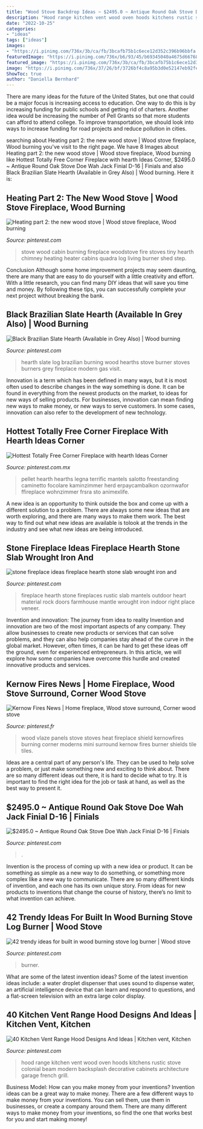 ```yaml
---
title: "Wood Stove Backdrop Ideas ~ $2495.0 ~ Antique Round Oak Stove Doe Wah Jack Finial D-16"
description: "Hood range kitchen vent wood oven hoods kitchens rustic stove colonial beam modern backsplash decorative cabinets architecture garage french grill"
date: "2022-10-25"
categories:
- "ideas"
tags: ["ideas"]
images:
- "https://i.pinimg.com/736x/3b/ca/fb/3bcafb75b1c6ece12d352c396b96bbfa.jpg"
featuredImage: "https://i.pinimg.com/736x/b6/93/45/b69345040a4675d6676881e5d056a8a0--modern-stoves-uk-news.jpg"
featured_image: "https://i.pinimg.com/736x/3b/ca/fb/3bcafb75b1c6ece12d352c396b96bbfa.jpg"
image: "https://i.pinimg.com/736x/37/26/bf/3726bf4c8a95b3d0e52147eb92fed604.jpg"
ShowToc: true
author: "Daniella Bernhard"
---
```



There are many ideas for the future of the United States, but one that could be a major focus is increasing access to education. One way to do this is by increasing funding for public schools and getting rid of charters. Another idea would be increasing the number of Pell Grants so that more students can afford to attend college. To improve transportation, we should look into ways to increase funding for road projects and reduce pollution in cities.

	

		
searching about Heating part 2: the new wood stove | Wood stove fireplace, Wood burning you've visit to the right page. We have 8 Images about Heating part 2: the new wood stove | Wood stove fireplace, Wood burning like Hottest Totally Free Corner Fireplace with hearth Ideas Corner, $2495.0 ~ Antique Round Oak Stove Doe Wah Jack Finial D-16 | Finials and also Black Brazilian Slate Hearth (Available in Grey Also) | Wood burning. Here it is:
		
    
## Heating Part 2: The New Wood Stove | Wood Stove Fireplace, Wood Burning

<img loading=lazy src="https://i.pinimg.com/736x/98/a6/22/98a6228582ee196e8c728a0e6ebb6197--tiny-stone-cabin-shop-heater.jpg" onerror="this.onerror=null;this.src='https://tse3.mm.bing.net/th?id=OIP.iKwB5dmo5HYBWfTH3zd6EAHaJ3&amp;pid=15.1';" alt="Heating part 2: the new wood stove | Wood stove fireplace, Wood burning">

_Source: pinterest.com_

>stove wood cabin burning fireplace woodstove fire stoves tiny hearth chimney heating heater cabins quadra log living burner shed step. 

	

Conclusion
Although some home improvement projects may seem daunting, there are many that are easy to do yourself with a little creativity and effort. With a little research, you can find many DIY ideas that will save you time and money. By following these tips, you can successfully complete your next project without breaking the bank.

    
## Black Brazilian Slate Hearth (Available In Grey Also) | Wood Burning

<img loading=lazy src="https://i.pinimg.com/736x/45/2f/b9/452fb9400d55b5687a099f0ead85c675--black-brazilian-slate-hearth.jpg" onerror="this.onerror=null;this.src='https://tse2.mm.bing.net/th?id=OIP.ARkRsmqg_wcbpYLzYcPwcQHaJ3&amp;pid=15.1';" alt="Black Brazilian Slate Hearth (Available in Grey Also) | Wood burning">

_Source: pinterest.com_

>hearth slate log brazilian burning wood hearths stove burner stoves burners grey fireplace modern gas visit. 

	

Innovation is a term which has been defined in many ways, but it is most often used to describe changes in the way something is done. It can be found in everything from the newest products on the market, to ideas for new ways of selling products. For businesses, innovation can mean finding new ways to make money, or new ways to serve customers. In some cases, innovation can also refer to the development of new technology.

    
## Hottest Totally Free Corner Fireplace With Hearth Ideas Corner

<img loading=lazy src="https://i.pinimg.com/736x/3b/ca/fb/3bcafb75b1c6ece12d352c396b96bbfa.jpg" onerror="this.onerror=null;this.src='https://tse2.mm.bing.net/th?id=OIP.33yTw5wmZQ82XmJWOPbSBAHaJ3&amp;pid=15.1';" alt="Hottest Totally Free Corner Fireplace with hearth Ideas Corner">

_Source: pinterest.com.mx_

>pellet hearth hearths legna terrific mantels salotto freestanding caminetto focolare kaminzimmer herd erpaycambalkon ozornwafor ffireplace wohnzimmer frsra sto animexlife. 

	

A new idea is an opportunity to think outside the box and come up with a different solution to a problem. There are always some new ideas that are worth exploring, and there are many ways to make them work. The best way to find out what new ideas are available is tolook at the trends in the industry and see what new ideas are being introduced.

    
## Stone Fireplace Ideas Fireplace Hearth Stone Slab Wrought Iron And

<img loading=lazy src="https://i.pinimg.com/736x/2e/6e/38/2e6e38f24c303fd66ec4cdaed89d724d--fireplace-hearth-stone-fireplace-doors.jpg" onerror="this.onerror=null;this.src='https://tse1.mm.bing.net/th?id=OIP.OCAQrTvNAUn3qlE_YlJZ3wHaLH&amp;pid=15.1';" alt="stone fireplace ideas fireplace hearth stone slab wrought iron and">

_Source: pinterest.com_

>fireplace hearth stone fireplaces rustic slab mantels outdoor heart material rock doors farmhouse mantle wrought iron indoor right place veneer. 

	

Invention and innovation: The journey from idea to reality
Invention and innovation are two of the most important aspects of any company. They allow businesses to create new products or services that can solve problems, and they can also help companies stay ahead of the curve in the global market. However, often times, it can be hard to get these ideas off the ground, even for experienced entrepreneurs. In this article, we will explore how some companies have overcome this hurdle and created innovative products and services.

    
## Kernow Fires News | Home Fireplace, Wood Stove Surround, Corner Wood Stove

<img loading=lazy src="https://i.pinimg.com/736x/b6/93/45/b69345040a4675d6676881e5d056a8a0--modern-stoves-uk-news.jpg" onerror="this.onerror=null;this.src='https://tse2.mm.bing.net/th?id=OIP.deBvqeugxVsmJJ6wn6281gHaLj&amp;pid=15.1';" alt="Kernow Fires News | Home fireplace, Wood stove surround, Corner wood stove">

_Source: pinterest.fr_

>wood vlaze panels stove stoves heat fireplace shield kernowfires burning corner moderns mini surround kernow fires burner shields tile tiles. 

	

Ideas are a central part of any person's life. They can be used to help solve a problem, or just make something new and exciting to think about. There are so many different ideas out there, it is hard to decide what to try. It is important to find the right idea for the job or task at hand, as well as the best way to present it.

    
## $2495.0 ~ Antique Round Oak Stove Doe Wah Jack Finial D-16 | Finials

<img loading=lazy src="https://i.pinimg.com/736x/e8/f7/29/e8f7296f3cb69acef9f025aae8a49e4a.jpg" onerror="this.onerror=null;this.src='https://tse2.mm.bing.net/th?id=OIP.NUBKx-N2R6pM02w4Qcy9KgHaJ3&amp;pid=15.1';" alt="$2495.0 ~ Antique Round Oak Stove Doe Wah Jack Finial D-16 | Finials">

_Source: pinterest.com_

>. 

	

Invention is the process of coming up with a new idea or product. It can be something as simple as a new way to do something, or something more complex like a new way to communicate. There are so many different kinds of invention, and each one has its own unique story. From ideas for new products to inventions that change the course of history, there’s no limit to what invention can achieve.

    
## 42 Trendy Ideas For Built In Wood Burning Stove Log Burner | Wood Stove

<img loading=lazy src="https://i.pinimg.com/736x/a7/f1/c9/a7f1c97889fbf5a19e553684d9a5b99f.jpg" onerror="this.onerror=null;this.src='https://tse3.mm.bing.net/th?id=OIP.-d4loiQ-eJj4rOh-msUJKgAAAA&amp;pid=15.1';" alt="42 trendy ideas for built in wood burning stove log burner | Wood stove">

_Source: pinterest.com_

>burner. 

	

What are some of the latest invention ideas?
Some of the latest invention ideas include: a water droplet dispenser that uses sound to dispense water, an artificial intelligence device that can learn and respond to questions, and a flat-screen television with an extra large color display.

    
## 40 Kitchen Vent Range Hood Designs And Ideas | Kitchen Vent, Kitchen

<img loading=lazy src="https://i.pinimg.com/736x/37/26/bf/3726bf4c8a95b3d0e52147eb92fed604.jpg" onerror="this.onerror=null;this.src='https://tse2.mm.bing.net/th?id=OIP.AJaRPXJ52mMuS9IvqbdF7gHaKr&amp;pid=15.1';" alt="40 Kitchen Vent Range Hood Designs And Ideas | Kitchen vent, Kitchen">

_Source: pinterest.com_

>hood range kitchen vent wood oven hoods kitchens rustic stove colonial beam modern backsplash decorative cabinets architecture garage french grill. 

	

Business Model: How can you make money from your inventions?
Invention ideas can be a great way to make money. There are a few different ways to make money from your inventions. You can sell them, use them in businesses, or create a company around them. There are many different ways to make money from your inventions, so find the one that works best for you and start making money!

